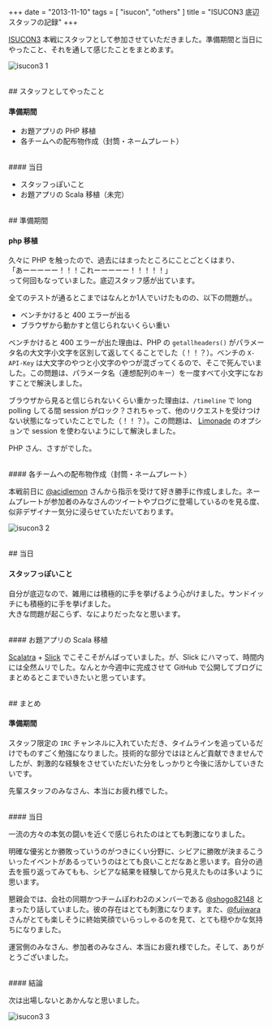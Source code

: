 +++
date = "2013-11-10"
tags = [ "isucon", "others" ]
title = "ISUCON3 底辺スタッフの記録"
+++

[ISUCON3](http://isucon.net) 本戦にスタッフとして参加させていただきました。準備期間と当日にやったこと、それを通して感じたことをまとめます。

<!--more-->

![isucon3 1](/my-images/entry/isucon3_1.jpg)

<br />
## スタッフとしてやったこと

#### 準備期間

* お題アプリの PHP 移植
* 各チームへの配布物作成（封筒・ネームプレート）

<br />
#### 当日

* スタッフっぽいこと
* お題アプリの Scala 移植（未完）

<br />
## 準備期間

#### php 移植

久々に PHP を触ったので、過去にはまったところにことごとくはまり、  
「あーーーーー！！！これーーーーー！！！！！」  
って何回もなっていました。底辺スタッフ感が出ています。

全てのテストが通るとこまではなんとか1人でいけたものの、以下の問題が。。

* ベンチかけると 400 エラーが出る
* ブラウザから動かすと信じられないくらい重い

ベンチかけると 400 エラーが出た理由は、PHP の `getallheaders()` がパラメータ名の大文字小文字を区別して返してくることでした（！！？）。ベンチの `X-API-Key` は大文字のやつと小文字のやつが混ざってくるので、そこで死んでいました。この問題は、パラメータ名（連想配列のキー）を一度すべて小文字になおすことで解決しました。

ブラウザから見ると信じられないくらい重かった理由は、`/timeline` で long polling してる間 session がロック？されちゃって、他のリクエストを受けつけない状態になっていたことでした（！！？）。この問題は、 [Limonade](http://limonade-php.github.io) のオプションで session を使わないようにして解決しました。

PHP さん、さすがでした。

<br />
#### 各チームへの配布物作成（封筒・ネームプレート）

本戦前日に [@acidlemon](https://twitter.com/acidlemon) さんから指示を受けて好き勝手に作成しました。ネームプレートが参加者のみなさんのツイートやブログに登場しているのを見る度、似非デザイナー気分に浸らせていただいております。

![isucon3 2](/my-images/entry/isucon3_2.jpg)

<br />
## 当日

#### スタッフっぽいこと

自分が底辺なので、雑用には積極的に手を挙げるよう心がけました。サンドイッチにも積極的に手を挙げました。  
大きな問題が起こらず、なによりだったなと思います。

<br />
#### お題アプリの Scala 移植

[Scalatra](http://www.scalatra.org) + [Slick](http://slick.typesafe.com) でこそこそがんばっていました。が、Slick にハマって、時間内には全然ムリでした。なんとか今週中に完成させて GitHub で公開してブログにまとめるとこまでいきたいと思っています。

<br />
## まとめ

#### 準備期間

スタッフ限定の `IRC` チャンネルに入れていただき、タイムラインを追っているだけでものすごく勉強になりました。技術的な部分ではほとんど貢献できませんでしたが、刺激的な経験をさせていただいた分をしっかりと今後に活かしていきたいです。

先輩スタッフのみなさん、本当にお疲れ様でした。

<br />
#### 当日

一流の方々の本気の闘いを近くで感じられたのはとても刺激になりました。

明確な優劣とか勝敗っていうのがつきにくい分野に、シビアに勝敗が決まるこういったイベントがあるっていうのはとても良いことだなあと思います。自分の過去を振り返ってみてもも、シビアな結果を経験してから見えたものは多いように思います。

懇親会では、会社の同期かつチームぽわわ2のメンバーである [@shogo82148](https://twitter.com/shogo82148)  とまったり話していました。彼の存在はとても刺激になります。また、[@fujiwara](https://twitter.com/fujiwara) さんがとても楽しそうに終始笑顔でいらっしゃるのを見て、とても穏やかな気持ちになりました。

運営側のみなさん、参加者のみなさん、本当にお疲れ様でした。そして、ありがとうございました。

<br />
#### 結論

次は出場しないとあかんなと思いました。

![isucon3 3](/my-images/entry/isucon3_3.jpg)
